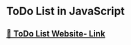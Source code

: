 # ToDo List in JavaScript

## [🔗 ToDo List Website- Link](https://deploy-1109.github.io/_todoList_js/)
